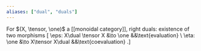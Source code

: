 ```yaml
---
aliases: ["dual", "duals"]
---
```


For $(X, \tensor, \one)$ a [[monoidal category]], right duals: existence of two morphisms
\[
\eps: X\dual \tensor X &\to \one &&\text{evaluation} \\
\eta: \one &\to X\tensor X\dual &&\text{coevaluation}
.\]

